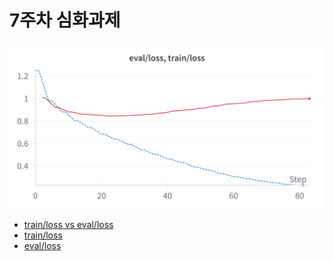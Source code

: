 # 7주차 심화과제

![train/loss eval/loss](./result.png)
- [train/loss vs eval/loss](https://api.wandb.ai/links/iamkimhongil92-lumenasoft/aydswi0g)
- [train/loss](https://wandb.ai/iamkimhongil92-lumenasoft/facebook_opt_instruction_tuning/reports/train-loss-25-02-08-04-00-20---VmlldzoxMTI1NjU0Ng?accessToken=r2hs1xdlfp79sm8nbg7bl17gnxty70rax0xly9kwjvau064gsypwaa2kadx27ys4)
- [eval/loss](https://api.wandb.ai/links/iamkimhongil92-lumenasoft/cuf3nnc8)